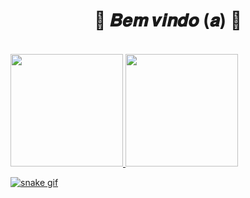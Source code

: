   <body>
  <h1 align="center">🌼 𝑩𝒆𝒎 𝒗𝒊𝒏𝒅𝒐 (𝒂) 🌼</h1>
  <br>
  <div>

  <a href="https://github.com/RafaelaStos">
  <img height="180em" src="https://github-readme-stats.vercel.app/api?username=RafaelaStos&show_icons=true&theme=radical&include_all_commits=true&count_private=true"/>
  <img height="180em" src="https://github-readme-stats.vercel.app/api/top-langs/?username=RafaelaStos&layout=compact&langs_count=7&theme=radical"/>

  ![snake gif](https://github.com/RafaelaStos/RafaelaStos/blob/output/github-contribution-grid-snake.gif)
</div>
